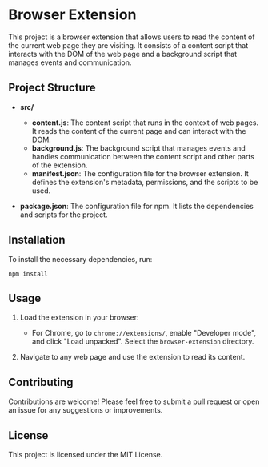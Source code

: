 # Browser Extension

This project is a browser extension that allows users to read the content of the current web page they are visiting. It consists of a content script that interacts with the DOM of the web page and a background script that manages events and communication.

## Project Structure

- **src/**
  - **content.js**: The content script that runs in the context of web pages. It reads the content of the current page and can interact with the DOM.
  - **background.js**: The background script that manages events and handles communication between the content script and other parts of the extension.
  - **manifest.json**: The configuration file for the browser extension. It defines the extension's metadata, permissions, and the scripts to be used.
  
- **package.json**: The configuration file for npm. It lists the dependencies and scripts for the project.

## Installation

To install the necessary dependencies, run:

```
npm install
```

## Usage

1. Load the extension in your browser:
   - For Chrome, go to `chrome://extensions/`, enable "Developer mode", and click "Load unpacked". Select the `browser-extension` directory.
   
2. Navigate to any web page and use the extension to read its content.

## Contributing

Contributions are welcome! Please feel free to submit a pull request or open an issue for any suggestions or improvements.

## License

This project is licensed under the MIT License.
